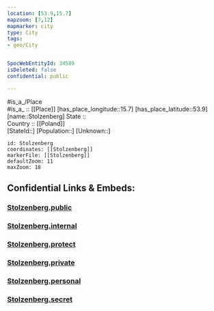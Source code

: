 ```yaml
---
location: [53.9,15.7] 
mapzoom: [7,12] 
mapmarker: city 
type: City
tags:
- geo/City


SpocWebEntityId: 34589
isDeleted: false
confidential: public

---
```

#is_a_/Place  
#is_a_ :: [[Place]] 
[has_place_longitude::15.7] 
[has_place_latitude::53.9] 
[name::Stolzenberg] 
State ::  
Country :: [[Poland]]  
[StateId::] 
[Population::] 
[Unknown::] 


```leaflet
id: Stolzenberg
coordinates: [[Stolzenberg]] 
markerFile: [[Stolzenberg]] 
defaultZoom: 11 
maxZoom: 18
```


## Confidential Links & Embeds: 

### [Stolzenberg.public](/_public/\Earth\Continent\Europe\Europe~East\Poland\Provinces~Poland\West_Pomeranian\CityStolzenberg.public.md) 

### [Stolzenberg.internal](/_internal/\Earth\Continent\Europe\Europe~East\Poland\Provinces~Poland\West_Pomeranian\CityStolzenberg.internal.md) 

### [Stolzenberg.protect](/_protect/\Earth\Continent\Europe\Europe~East\Poland\Provinces~Poland\West_Pomeranian\CityStolzenberg.protect.md) 

### [Stolzenberg.private](/_private/\Earth\Continent\Europe\Europe~East\Poland\Provinces~Poland\West_Pomeranian\CityStolzenberg.private.md) 

### [Stolzenberg.personal](/_personal/\Earth\Continent\Europe\Europe~East\Poland\Provinces~Poland\West_Pomeranian\CityStolzenberg.personal.md) 

### [Stolzenberg.secret](/_secret/\Earth\Continent\Europe\Europe~East\Poland\Provinces~Poland\West_Pomeranian\CityStolzenberg.secret.md)

